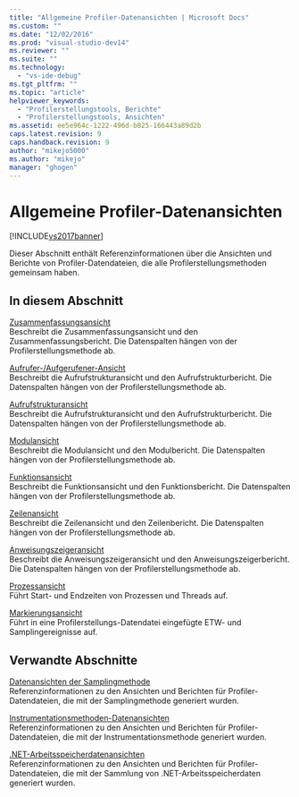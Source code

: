 ```yaml
---
title: "Allgemeine Profiler-Datenansichten | Microsoft Docs"
ms.custom: ""
ms.date: "12/02/2016"
ms.prod: "visual-studio-dev14"
ms.reviewer: ""
ms.suite: ""
ms.technology: 
  - "vs-ide-debug"
ms.tgt_pltfrm: ""
ms.topic: "article"
helpviewer_keywords: 
  - "Profilerstellungstools, Berichte"
  - "Profilerstellungstools, Ansichten"
ms.assetid: ee5e964c-1222-496d-b825-166443a89d2b
caps.latest.revision: 9
caps.handback.revision: 9
author: "mikejo5000"
ms.author: "mikejo"
manager: "ghogen"
---
```

# Allgemeine Profiler-Datenansichten
[!INCLUDE[vs2017banner](../code-quality/includes/vs2017banner.md)]

Dieser Abschnitt enthält Referenzinformationen über die Ansichten und Berichte von Profiler\-Datendateien, die alle Profilerstellungsmethoden gemeinsam haben.  
  
## In diesem Abschnitt  
 [Zusammenfassungsansicht](../profiling/summary-view.md)  
 Beschreibt die Zusammenfassungsansicht und den Zusammenfassungsbericht.  Die Datenspalten hängen von der Profilerstellungsmethode ab.  
  
 [Aufrufer\-\/Aufgerufener\-Ansicht](../profiling/caller-callee-view.md)  
 Beschreibt die Aufrufstrukturansicht und den Aufrufstrukturbericht.  Die Datenspalten hängen von der Profilerstellungsmethode ab.  
  
 [Aufrufstrukturansicht](../profiling/call-tree-view.md)  
 Beschreibt die Aufrufstrukturansicht und den Aufrufstrukturbericht.  Die Datenspalten hängen von der Profilerstellungsmethode ab.  
  
 [Modulansicht](../profiling/modules-view.md)  
 Beschreibt die Modulansicht und den Modulbericht.  Die Datenspalten hängen von der Profilerstellungsmethode ab.  
  
 [Funktionsansicht](../profiling/functions-view.md)  
 Beschreibt die Funktionsansicht und den Funktionsbericht.  Die Datenspalten hängen von der Profilerstellungsmethode ab.  
  
 [Zeilenansicht](../profiling/lines-view.md)  
 Beschreibt die Zeilenansicht und den Zeilenbericht.  Die Datenspalten hängen von der Profilerstellungsmethode ab.  
  
 [Anweisungszeigeransicht](../profiling/instruction-pointers-ips-view.md)  
 Beschreibt die Anweisungszeigeransicht und den Anweisungszeigerbericht.  Die Datenspalten hängen von der Profilerstellungsmethode ab.  
  
 [Prozessansicht](../profiling/process-view.md)  
 Führt Start\- und Endzeiten von Prozessen und Threads auf.  
  
 [Markierungsansicht](../profiling/marks-view.md)  
 Führt in eine Profilerstellungs\-Datendatei eingefügte ETW\- und Samplingereignisse auf.  
  
## Verwandte Abschnitte  
 [Datenansichten der Samplingmethode](../profiling/profiler-sampling-method-data-views.md)  
 Referenzinformationen zu den Ansichten und Berichten für Profiler\-Datendateien, die mit der Samplingmethode generiert wurden.  
  
 [Instrumentationsmethoden\-Datenansichten](../profiling/instrumentation-method-data-views.md)  
 Referenzinformationen zu den Ansichten und Berichten für Profiler\-Datendateien, die mit der Instrumentationsmethode generiert wurden.  
  
 [.NET\-Arbeitsspeicherdatenansichten](../profiling/dotnet-memory-data-views.md)  
 Referenzinformationen zu den Ansichten und Berichten für Profiler\-Datendateien, die mit der Sammlung von .NET\-Arbeitsspeicherdaten generiert wurden.